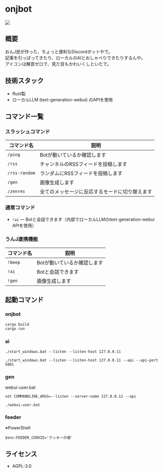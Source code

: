 # onjbot

![](https://i.imgur.com/WGVVDcf.png)

## 概要

おんJ民が作った、ちょっと便利なDiscordボットやで。  
記事を引っぱってきたり、ローカルのAIとおしゃべりできたりするんや。  
アイコンは解音ゼロで、見た目もかわいくしといたで。  

## 技術スタック

- Rust製  
- ローカルLLM (text-generation-webui) のAPIを使用  

## コマンド一覧

### スラッシュコマンド

| コマンド名   | 説明                        |
|--------------|-----------------------------|
| `/ping`      | Botが動いているか確認します  |
| `/rss`       | チャンネルのRSSフィードを投稿します |
| `/rss-random`| ランダムにRSSフィードを投稿します |
| `/gen`       | 画像生成します |
| `/zenres`    | 全てのメッセージに反応するモードに切り替えます |

### 通常コマンド

- `!ai` — Botと会話できます（内部でローカルLLMのtext-generation-webui APIを使用）

### うんJ連携機能

| コマンド名   | 説明                        |
|--------------|-----------------------------|
| `!beep`      | Botが動いているか確認します  |
| `!ai`        | Botと会話できます |
| `!gen`       | 画像生成します |

## 起動コマンド

### onjbot

```sh
cargo build
cargo run
```

### ai

```
./start_windows.bat --listen --listen-host 127.0.0.11
```


```
./start_windows.bat --listen --listen-host 127.0.0.11 --api --api-port 5001
```

### gen

webui-user.bat

```
set COMMANDLINE_ARGS=--listen --server-name 127.0.0.12 --api
```

```
./webui-user.bat
```

### feeder

※PowerShell

```
$env:FEEDER_COOKIE='クッキーの値'
```

## ライセンス

- AGPL-3.0